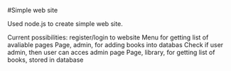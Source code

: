 #Simple web site

Used node.js to create simple web site.

Current possibilities:
register/login to website
Menu for getting list of avaliable pages
Page, admin, for adding books into databas
Check if user admin, then user can acces admin page
Page, library, for getting list of books, stored in database
